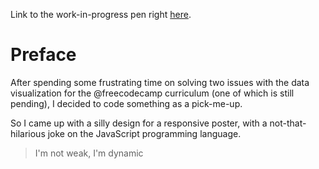 Link to the work-in-progress pen right [here]().

# Preface

After spending some frustrating time on solving two issues with the data visualization for the @freecodecamp curriculum (one of which is still pending), I decided to code something as a pick-me-up. 

So I came up with a silly design for a responsive poster, with a not-that-hilarious joke on the JavaScript programming language.

> I'm not weak, I'm dynamic

